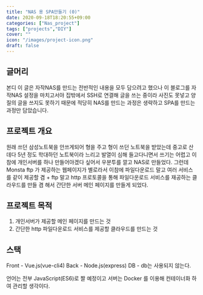 ```yaml
---
title: "NAS 용 SPA만들기 (0)"
date: 2020-09-18T18:20:55+09:00
categories: ["Nas_project"]
tags: ["projects","DIY"]
cover: ""
icon: "/images/project-icon.png"
draft: false
---
```


## 글머리
본디 이 글은 자작NAS를 만드는 전반적인 내용을 모두 담으려고 했으나  이 블로그를 자작NAS 설정을 마치고서야 집밖에서 SSH로 연결해 글을 쓰는 중이라 사진도 못넣고 양질의 글을 쓰지도 못하기 때문에 적당히 NAS를 만드는 과정은 생략하고 SPA를 만드는 과정만 담았습니다.

## 프로젝트 개요
원래 쓰던 삼성노트북을 안쓰게되어 형을 주고 형이 쓰던 노트북을 받았는데 중고로 산데다 5년 정도 학대하던 노트북이라 느리고 발열이 심해 들고다니면서 쓰기는 어렵고 이참에 개인서버를 하나 만들어야겠다 싶어서 우분투를 깔고 NAS로 만들었다. 그런데 Monsta ftp 가 제공하는 웹페이지가 별로라서 이참에 파일다운로드 말고 여러 서비스를 같이 제공할 겸 + ftp 말고 http 프로토콜을 통해 파일다운로드 서비스를 재공하는 클라우드를 만들 겸 해서 간단한 서버 메인 페이지를 만들게 되었다.

## 프로젝트 목적
1. 개인서버가 제공할 메인 페이지를 만드는 것
2. 간단한 http 파일다운로드 서비스를 제공할 클라우드를 만드는 것

## 스택
Front - Vue.js(vue-cli4)
Back - Node.js(express)
DB - db는 사용되지 않는다.

언어는 전부 JavaScript(ES6)로 짤 예정이고 서버는 Docker 를 이용해 컨테이너화 하여 관리할 생각이다. 
